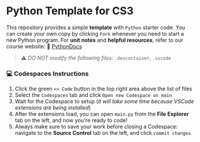 # Python Template for CS3 

This repository provides a simple **template** with `Python` starter code. You can create your own copy by clicking `Fork` whenever you need to start a new Python program. For **unit notes** and **helpful resources**, refer to our course website: 📖 [PythonDocs](https://coderina.dev/pythondocs/)

> ⚠️ _DO NOT modify the following files:_ `.devcontainer`, `.vscode`

### 💻 Codespaces Instructions
1. Click the green `<> Code` button in the top right area above the list of files
2. Select the `Codespaces` tab and click `Open new Codespace on main`
3. Wait for the Codespace to setup (_it will take some time because VSCode extensions are being installed_)
4. After the extensions load, you can open `main.py` from the **File Explorer** tab on the left, and now you're ready to code!
5. Always make sure to save your work before closing a Codespace: navigate to the **Source Control** tab on the left, and click `commit changes`

